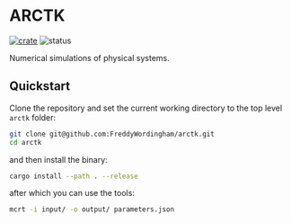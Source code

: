 # ARCTK

[![crate](https://img.shields.io/crates/v/arctk.svg)](https://crates.io/crates/arctk)
![status](https://github.com/FreddyWordingham/arctk/actions/workflows/ci.yml/badge.svg)

Numerical simulations of physical systems.

## Quickstart

Clone the repository and set the current working directory to the top level `arctk` folder:

```sh
git clone git@github.com:FreddyWordingham/arctk.git
cd arctk
```

and then install the binary:

```sh
cargo install --path . --release
```

after which you can use the tools:

```sh
mcrt -i input/ -o output/ parameters.json
```
